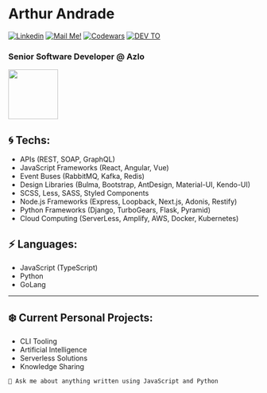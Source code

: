 # Arthur Andrade



[![Linkedin](https://img.shields.io/badge/-Connect-blue?style=flat-square&logo=Linkedin&logoColor=white&link=https://www.linkedin.com/in/arthur-andrade-fullstack-dev/)](https://www.linkedin.com/in/arthur-andrade-fullstack-dev/)
[![Mail Me!](https://img.shields.io/badge/-Contact%20Me!-c14438?style=flat-square&logo=Gmail&logoColor=white&link=mailto:arthur.diegoo@hotmail.com)](mailto:arthur.diegoo@hotmail.com)
[![Codewars](https://www.codewars.com/users/arthurdiegoo/badges/micro)](https://www.codewars.com/users/arthurdiegoo/)
[![DEV TO](https://img.shields.io/badge/-DEV.to-000?style=flat-square&logo=dev.to&logoColor=white&link=https://dev.to/arthurdiegoo)](https://dev.to/arthurdiegoo)
### Senior Software Developer @ Azlo

<img src="https://i.ibb.co/QJZdmpv/XOsX.gif" width="100" height="100" />

## 🌀 Techs:

- APIs (REST, SOAP, GraphQL)
- JavaScript Frameworks (React, Angular, Vue)
- Event Buses (RabbitMQ, Kafka, Redis)
- Design Libraries (Bulma, Bootstrap, AntDesign, Material-UI, Kendo-UI)
- SCSS, Less, SASS, Styled Components
- Node.js Frameworks (Express, Loopback, Next.js, Adonis, Restify)
- Python Frameworks (Django, TurboGears, Flask, Pyramid)
- Cloud Computing (ServerLess, Amplify, AWS, Docker, Kubernetes)

## ⚡ Languages:

- JavaScript (TypeScript)
- Python
- GoLang
---
## ❄️ Current Personal Projects:

- CLI Tooling
- Artificial Intelligence
- Serverless Solutions
- Knowledge Sharing


`💬 Ask me about anything written using JavaScript and Python`
